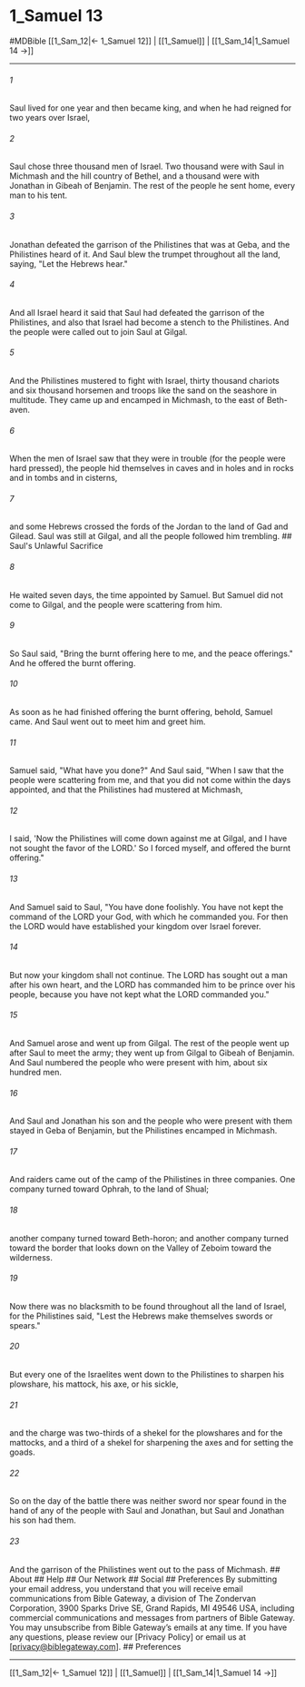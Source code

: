 # 1_Samuel 13
#MDBible
[[1_Sam_12|← 1_Samuel 12]] | [[1_Samuel]] | [[1_Sam_14|1_Samuel 14 →]]

***


###### 1 
Saul lived for one year and then became king, and when he had reigned for two years over Israel, 

###### 2 
Saul chose three thousand men of Israel. Two thousand were with Saul in Michmash and the hill country of Bethel, and a thousand were with Jonathan in Gibeah of Benjamin. The rest of the people he sent home, every man to his tent. 

###### 3 
Jonathan defeated the garrison of the Philistines that was at Geba, and the Philistines heard of it. And Saul blew the trumpet throughout all the land, saying, "Let the Hebrews hear." 

###### 4 
And all Israel heard it said that Saul had defeated the garrison of the Philistines, and also that Israel had become a stench to the Philistines. And the people were called out to join Saul at Gilgal. 

###### 5 
And the Philistines mustered to fight with Israel, thirty thousand chariots and six thousand horsemen and troops like the sand on the seashore in multitude. They came up and encamped in Michmash, to the east of Beth-aven. 

###### 6 
When the men of Israel saw that they were in trouble (for the people were hard pressed), the people hid themselves in caves and in holes and in rocks and in tombs and in cisterns, 

###### 7 
and some Hebrews crossed the fords of the Jordan to the land of Gad and Gilead. Saul was still at Gilgal, and all the people followed him trembling. ## Saul's Unlawful Sacrifice 

###### 8 
He waited seven days, the time appointed by Samuel. But Samuel did not come to Gilgal, and the people were scattering from him. 

###### 9 
So Saul said, "Bring the burnt offering here to me, and the peace offerings." And he offered the burnt offering. 

###### 10 
As soon as he had finished offering the burnt offering, behold, Samuel came. And Saul went out to meet him and greet him. 

###### 11 
Samuel said, "What have you done?" And Saul said, "When I saw that the people were scattering from me, and that you did not come within the days appointed, and that the Philistines had mustered at Michmash, 

###### 12 
I said, 'Now the Philistines will come down against me at Gilgal, and I have not sought the favor of the LORD.' So I forced myself, and offered the burnt offering." 

###### 13 
And Samuel said to Saul, "You have done foolishly. You have not kept the command of the LORD your God, with which he commanded you. For then the LORD would have established your kingdom over Israel forever. 

###### 14 
But now your kingdom shall not continue. The LORD has sought out a man after his own heart, and the LORD has commanded him to be prince over his people, because you have not kept what the LORD commanded you." 

###### 15 
And Samuel arose and went up from Gilgal. The rest of the people went up after Saul to meet the army; they went up from Gilgal to Gibeah of Benjamin. And Saul numbered the people who were present with him, about six hundred men. 

###### 16 
And Saul and Jonathan his son and the people who were present with them stayed in Geba of Benjamin, but the Philistines encamped in Michmash. 

###### 17 
And raiders came out of the camp of the Philistines in three companies. One company turned toward Ophrah, to the land of Shual; 

###### 18 
another company turned toward Beth-horon; and another company turned toward the border that looks down on the Valley of Zeboim toward the wilderness. 

###### 19 
Now there was no blacksmith to be found throughout all the land of Israel, for the Philistines said, "Lest the Hebrews make themselves swords or spears." 

###### 20 
But every one of the Israelites went down to the Philistines to sharpen his plowshare, his mattock, his axe, or his sickle, 

###### 21 
and the charge was two-thirds of a shekel for the plowshares and for the mattocks, and a third of a shekel for sharpening the axes and for setting the goads. 

###### 22 
So on the day of the battle there was neither sword nor spear found in the hand of any of the people with Saul and Jonathan, but Saul and Jonathan his son had them. 

###### 23 
And the garrison of the Philistines went out to the pass of Michmash. ## About ## Help ## Our Network ## Social ## Preferences By submitting your email address, you understand that you will receive email communications from Bible Gateway, a division of The Zondervan Corporation, 3900 Sparks Drive SE, Grand Rapids, MI 49546 USA, including commercial communications and messages from partners of Bible Gateway. You may unsubscribe from Bible Gateway&rsquo;s emails at any time. If you have any questions, please review our [Privacy Policy] or email us at [privacy@biblegateway.com]. ## Preferences

***

[[1_Sam_12|← 1_Samuel 12]] | [[1_Samuel]] | [[1_Sam_14|1_Samuel 14 →]]
